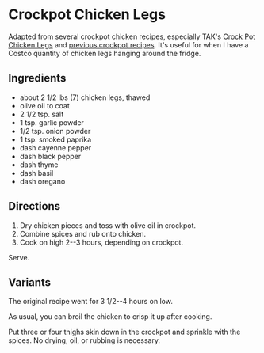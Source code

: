 # Crockpot Chicken Legs

Adapted from several crockpot chicken recipes, especially TAK's [Crock Pot Chicken Legs](https://www.theanthonykitchen.com/crock-pot-chicken-legs/) and [previous crockpot recipes](../poultry/crockpotRoastedChicken.md).   It's useful for when I have a Costco quantity of chicken legs hanging around the fridge.

## Ingredients

* about 2 1/2 lbs (7) chicken legs, thawed
* olive oil to coat
* 2 1/2 tsp. salt
* 1 tsp. garlic powder
* 1/2 tsp. onion powder
* 1 tsp. smoked paprika
* dash cayenne pepper
* dash black pepper
* dash thyme
* dash basil
* dash oregano

## Directions

1. Dry chicken pieces and toss with olive oil in crockpot.
2. Combine spices and rub onto chicken.
3. Cook on high 2--3 hours, depending on crockpot.

Serve.

## Variants

The original recipe went for 3 1/2--4 hours on low.

As usual, you can broil the chicken to crisp it up after cooking.

Put three or four thighs skin down in the crockpot and sprinkle with the spices.  No drying, oil, or rubbing is necessary. 
